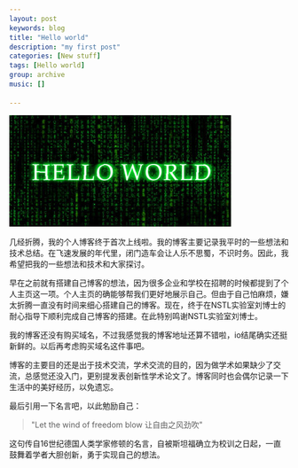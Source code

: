 ```yaml
---
layout: post
keywords: blog
title: "Hello world"
description: "my first post"
categories: [New stuff]
tags: [Hello world]
group: archive
music: []

---
```


![image](/assets/images/2014-10-18-hello_world.jpg)

几经折腾，我的个人博客终于首次上线啦。我的博客主要记录我平时的一些想法和技术总结。在飞速发展的年代里，闭门造车会让人乐不思蜀，不识时务。因此，我希望把我的一些想法和技术和大家探讨。

<!-- more -->
早在之前就有搭建自己博客的想法，因为很多企业和学校在招聘的时候都提到了个人主页这一项。个人主页的确能够帮我们更好地展示自己。但由于自己怕麻烦，嫌太折腾一直没有时间来细心搭建自己的博客。现在，终于在NSTL实验室刘博士的耐心指导下顺利完成自己博客的搭建。在此特别鸣谢NSTL实验室刘博士。

我的博客还没有购买域名，不过我感觉我的博客地址还算不错啦，io结尾确实还挺新鲜的。以后再考虑购买域名这件事吧。

博客的主要目的还是出于技术交流，学术交流的目的，因为做学术如果缺少了交流，总感觉还没入门，更别提发表创新性学术论文了。博客同时也会偶尔记录一下生活中的美好经历，以免遗忘。

最后引用一下名言吧，以此勉励自己：

>"Let the wind of freedom blow 让自由之风劲吹"

这句传自16世纪德国人类学家修顿的名言，自被斯坦福确立为校训之日起，一直鼓舞着学者大胆创新，勇于实现自己的想法。
